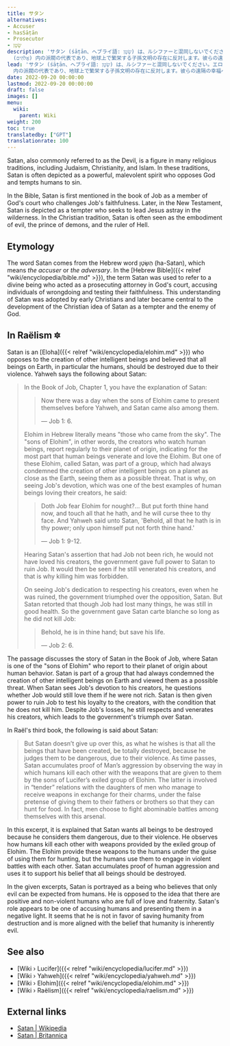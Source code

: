 ```yaml
---
title: サタン
alternatives:
- Accuser
- hasSāṭān
- Prosecutor
- שָׂטָן
description: 'サタン (śāṭān、ヘブライ語: שָׂטָן) は、ルシファーと混同しないでください。エロハ (אֱלוֹהַּ) であり、エロヒム
  (אֱלֹהִים) 内の派閥の代表であり、地球上で繁栄する子孫文明の存在に反対します。彼らの遠隔の幸福への脅威。したがって、サタンは固有名ではなく、サタンが果たす役割、すなわち妨害者、検察官、さらには告発者の役割を示すものです。'
lead: 'サタン (śāṭān、ヘブライ語: שָׂטָן) は、ルシファーと混同しないでください。エロハ (אֱלוֹהַּ) であり、エロヒム (אֱלֹהִים)
  内の派閥の代表であり、地球上で繁栄する子孫文明の存在に反対します。彼らの遠隔の幸福への脅威。したがって、サタンは固有名ではなく、サタンが果たす役割、すなわち妨害者、検察官、さらには告発者の役割を示すものです。'
date: 2022-09-20 00:00:00
lastmod: 2022-09-20 00:00:00
draft: false
images: []
menu:
  wiki:
    parent: Wiki
weight: 200
toc: true
translatedby: ["GPT"]
translationrate: 100
---
```


Satan, also commonly referred to as the Devil, is a figure in many religious traditions, including Judaism, Christianity, and Islam. In these traditions, Satan is often depicted as a powerful, malevolent spirit who opposes God and tempts humans to sin.

In the Bible, Satan is first mentioned in the book of Job as a member of God's court who challenges Job's faithfulness. Later, in the New Testament, Satan is depicted as a tempter who seeks to lead Jesus astray in the wilderness. In the Christian tradition, Satan is often seen as the embodiment of evil, the prince of demons, and the ruler of Hell.

## Etymology

The word Satan comes from the Hebrew word הַשָּׂטָן (ha-Satan), which means _the accuser_ or _the adversary_. In the [Hebrew Bible]({{< relref "wiki/encyclopedia/bible.md" >}}), the term Satan was used to refer to a divine being who acted as a prosecuting attorney in God's court, accusing individuals of wrongdoing and testing their faithfulness. This understanding of Satan was adopted by early Christians and later became central to the development of the Christian idea of Satan as a tempter and the enemy of God.

## In Raëlism 🔯

Satan is an [Eloha]({{< relref "wiki/encyclopedia/elohim.md" >}}) who opposes to the creation of other intelligent beings and believed that all beings on Earth, in particular the humans, should be destroyed due to their violence. Yahweh says the following about Satan:

> In the Book of Job, Chapter 1, you have the explanation of Satan:
>
>> Now there was a day when the sons of Elohim came to present themselves before Yahweh, and Satan came also among them.
>>
>> — Job 1: 6.
>
> Elohim in Hebrew literally means "those who came from the sky". The "sons of Elohim", in other words, the creators who watch human beings, report regularly to their planet of origin, indicating for the most part that human beings venerate and love the Elohim. But one of these Elohim, called Satan, was part of a group, which had always condemned the creation of other intelligent beings on a planet as close as the Earth, seeing them as a possible threat. That is why, on seeing Job's devotion, which was one of the best examples of human beings loving their creators, he said:
>
>> Doth Job fear Elohim for nought?... But put forth thine hand now, and touch all that he hath, and he will curse thee to thy face. And Yahweh said unto Satan, 'Behold, all that he hath is in thy power; only upon himself put not forth thine hand.'
>>
>> — Job 1: 9-12.
>
> Hearing Satan's assertion that had Job not been rich, he would not have loved his creators, the government gave full power to Satan to ruin Job. It would then be seen if he still venerated his creators, and that is why killing him was forbidden.
>
> On seeing Job's dedication to respecting his creators, even when he was ruined, the government triumphed over the opposition, Satan. But Satan retorted that though Job had lost many things, he was still in good health. So the government gave Satan carte blanche so long as he did not kill Job:
>
>> Behold, he is in thine hand; but save his life.
>>
>> — Job 2: 6.

The passage discusses the story of Satan in the Book of Job, where Satan is one of the "sons of Elohim" who report to their planet of origin about human behavior. Satan is part of a group that had always condemned the creation of other intelligent beings on Earth and viewed them as a possible threat. When Satan sees Job's devotion to his creators, he questions whether Job would still love them if he were not rich. Satan is then given power to ruin Job to test his loyalty to the creators, with the condition that he does not kill him. Despite Job's losses, he still respects and venerates his creators, which leads to the government's triumph over Satan.

In Raël's third book, the following is said about Satan:

> But Satan doesn’t give up over this, as what he wishes is that all the beings that have been created, be totally destroyed, because he judges them to be dangerous, due to their violence. As time passes, Satan accumulates proof of Man’s aggression by observing the way in which humans kill each other with the weapons that are given to them by the sons of Lucifer’s exiled group of Elohim. The latter is involved in “tender” relations with the daughters of men who manage to receive weapons in exchange for their charms, under the false pretense of giving them to their fathers or brothers so that they can hunt for food. In fact, men choose to fight abominable battles among themselves with this arsenal.

In this excerpt, it is explained that Satan wants all beings to be destroyed because he considers them dangerous, due to their violence. He observes how humans kill each other with weapons provided by the exiled group of Elohim. The Elohim provide these weapons to the humans under the guise of using them for hunting, but the humans use them to engage in violent battles with each other. Satan accumulates proof of human aggression and uses it to support his belief that all beings should be destroyed.

In the given excerpts, Satan is portrayed as a being who believes that only evil can be expected from humans. He is opposed to the idea that there are positive and non-violent humans who are full of love and fraternity. Satan's role appears to be one of accusing humans and presenting them in a negative light. It seems that he is not in favor of saving humanity from destruction and is more aligned with the belief that humanity is inherently evil.

## See also

- [Wiki › Lucifer]({{< relref "wiki/encyclopedia/lucifer.md" >}})
- [Wiki › Yahweh]({{< relref "wiki/encyclopedia/yahweh.md" >}})
- [Wiki › Elohim]({{< relref "wiki/encyclopedia/elohim.md" >}})
- [Wiki › Raëlism]({{< relref "wiki/encyclopedia/raelism.md" >}})

## External links

- [Satan | Wikipedia](https://en.wikipedia.org/wiki/Satan)
- [Satan | Britannica](https://www.britannica.com/topic/Satan)
